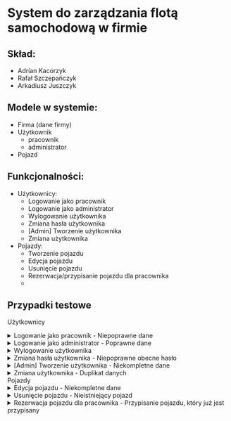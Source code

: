 # System do zarządzania flotą samochodową w firmie

## Skład:
* Adrian Kacorzyk
* Rafał Szczepańczyk
* Arkadiusz Juszczyk


## Modele w systemie:
* Firma (dane firmy)
* Użytkownik
  * pracownik
  * administrator
* Pojazd



## Funkcjonalności:

* Użytkownicy:
  * Logowanie jako pracownik
  * Logowanie jako administrator
  * Wylogowanie użytkownika
  * Zmiana hasła użytkownika
  * [Admin] Tworzenie użytkownika
  * Zmiana użytkownika
* Pojazdy:
  * Tworzenie pojazdu
  * Edycja pojazdu
  * Usunięcie pojazdu
  * Rezerwacja/przypisanie pojazdu dla pracownika
  * 
  
## Przypadki testowe
Użytkownicy
<details>
  <summary>Logowanie jako pracownik - Niepoprawne dane</summary>
  <ul>
    <li>Otwórz stronę logowania aplikacji.</li>
    <li>Wprowadź niepoprawną nazwę użytkownika lub hasło pracownika.</li>
    <li>Kliknij przycisk "Zaloguj się".</li>
    <li>Oczekiwany wynik: Pojawia się komunikat błędu informujący o niepoprawnych danych logowania.</li>
  </ul>
</details>
<details>
  <summary>Logowanie jako administrator - Poprawne dane</summary>
  <ul>
    <li>Otwórz stronę logowania aplikacji.</li>
    <li>Wprowadź poprawną nazwę użytkownika i hasło administratora.</li>
    <li>Kliknij przycisk "Zaloguj się".</li>
    <li>Oczekiwany wynik: Użytkownik zostaje przekierowany do strony głównej aplikacji dla administratorów.</li>
  </ul>
</details>
<details>
  <summary>Wylogowanie użytkownika</summary>
  <ul>
    <li>Zaloguj się do aplikacji jako użytkownik (pracownik lub administrator).</li>
    <li>Kliknij przycisk "Wyloguj się".</li>
    <li>Oczekiwany wynik: Użytkownik zostaje wylogowany i przekierowany na stronę logowania.</li>
  </ul>
</details>
<details>
  <summary>Zmiana hasła użytkownika - Niepoprawne obecne hasło</summary>
  <ul>
    <li>Zaloguj się jako użytkownik.</li>
    <li>Przejdź do sekcji zmiany hasła.</li>
    <li>Wprowadź niepoprawne obecne hasło, a następnie nowe hasło zgodnie z wymogami bezpieczeństwa.</li>
    <li>Kliknij przycisk "Zmień hasło".</li>
    <li>Oczekiwany wynik: Pojawia się komunikat błędu informujący o niepoprawnym obecnym haśle.</li>
  </ul>
</details>
<details>
  <summary>[Admin] Tworzenie użytkownika - Niekompletne dane</summary>
  <ul>
    <li>Zaloguj się jako administrator.</li>
    <li>Przejdź do sekcji tworzenia nowego użytkownika.</li>
    <li>Wprowadź tylko część wymaganych danych (np. pomijając adres e-mail).</li>
    <li>Kliknij przycisk "Utwórz użytkownika".</li>
    <li>Oczekiwany wynik: Pojawia się komunikat błędu informujący o brakujących danych.</li>
  </ul>
</details>
<details>
  <summary>Zmiana użytkownika - Duplikat danych</summary>
  <ul>
    <li>Zaloguj się jako administrator.</li>
    <li>Przejdź do sekcji edycji użytkownika.</li>
    <li>Zmień adres e-mail na taki, który już istnieje w systemie.</li>
    <li>Kliknij przycisk "Zapisz zmiany".</li>
    <li>Oczekiwany wynik: Pojawia się komunikat błędu informujący o duplikacie adresu e-mail.</li>
  </ul>
</details>
Pojazdy
<details>
  <summary>Edycja pojazdu - Niekompletne dane</summary>
  <ul>
    <li>Zaloguj się jako administrator.</li>
    <li>Przejdź do sekcji edycji pojazdu.</li>
    <li>Usuń jedno z wymaganych pól, np. numer rejestracyjny.</li>
    <li>Kliknij przycisk "Zapisz zmiany".</li>
    <li>Oczekiwany wynik: Pojawia się komunikat błędu informujący o niekompletnych danych.</li>
  </ul>
</details>
<details>
  <summary>Usunięcie pojazdu - Nieistniejący pojazd</summary>
  <ul>
    <li>Zaloguj się jako administrator.</li>
    <li>Próbuj usunąć pojazd, który został już usunięty lub nie istnieje w bazie danych.</li>
    <li>Oczekiwany wynik: Pojawia się komunikat błędu informujący, że pojazd nie istnieje.</li>
  </ul>
</details>
<details>
  <summary>Rezerwacja pojazdu dla pracownika - Przypisanie pojazdu, który już jest przypisany</summary>
  <ul>
    <li>Zaloguj się jako administrator.</li>
    <li>Przejdź do sekcji zarządzania pojazdami.</li>
    <li>Wybierz pojazd, który jest już przypisany do innego pracownika.</li>
    <li>Próbuj przypisać ten pojazd innemu pracownikowi.</li>
    <li>Oczekiwany wynik: Pojawia się komunikat błędu informujący, że pojazd jest już przypisany.</li>
  </ul>
</details>
